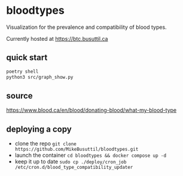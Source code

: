# bloodtypes

Visualization for the prevalence and compatibility of blood types.

Currently hosted at https://btc.busuttil.ca

## quick start

```bash
poetry shell
python3 src/graph_show.py
```

## source

https://www.blood.ca/en/blood/donating-blood/what-my-blood-type

## deploying a copy

- clone the repo `git clone https://github.com/MikeBusuttil/bloodtypes.git`
- launch the container `cd bloodtypes && docker compose up -d`
- keep it up to date `sudo cp ./deploy/cron_job /etc/cron.d/blood_type_compatibility_updater`
